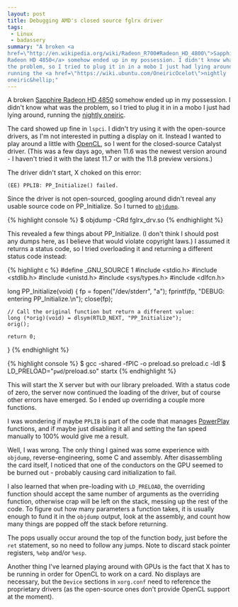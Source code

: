```yaml
---
layout: post
title: Debugging AMD's closed source fglrx driver
tags:
 - Linux
 - badassery
summary: "A broken <a
href=\"http://en.wikipedia.org/wiki/Radeon_R700#Radeon_HD_4800\">Sapphire
Radeon HD 4850</a> somehow ended up in my possession. I didn't know what was
the problem, so I tried to plug it in in a mobo I just had lying around,
running the <a href=\"https://wiki.ubuntu.com/OneiricOcelot\">nightly
oneiric&hellip;"
---
```


A broken [Sapphire Radeon HD
4850](http://en.wikipedia.org/wiki/Radeon_R700#Radeon_HD_4800) somehow ended up
in my possession. I didn't know what was the problem, so I tried to plug it in
in a mobo I just had lying around, running the [nightly
oneiric](https://wiki.ubuntu.com/OneiricOcelot).

The card showed up fine in ``lspci``. I didn't try using it with the
open-source drivers, as I'm not interested in putting a display on it. Instead
I wanted to play around a little with
[OpenCL](http://en.wikipedia.org/wiki/OpenCL), so I went for the closed-source
Catalyst driver. (This was a few days ago, when 11.6 was the newest version
around - I haven't tried it with the latest 11.7 or with the 11.8 preview
versions.)

The driver didn't start, X choked on this error:

    (EE) PPLIB: PP_Initialize() failed.

Since the driver is not open-sourced, googling around didn't reveal any usable
source code on PP_Initialize. So I turned to
[``objdump``](http://en.wikipedia.org/wiki/Objdump).

{% highlight console %}
$ objdump -CRd fglrx_drv.so
{% endhighlight %}

This revealed a few things about PP_Initialize. (I don't think I should post
any dumps here, as I believe that would violate copyright laws.) I assumed it
returns a status code, so I tried overloading it and returning a different
status code instead:

{% highlight c %}
#define _GNU_SOURCE 1
#include <stdio.h>
#include <stdlib.h>
#include <unistd.h>
#include <sys/types.h>
#include <dlfcn.h>

long PP_Initialize(void) {
    fp = fopen("/dev/stderr", "a");
    fprintf(fp, "DEBUG: entering PP_Initialize.\n");
    close(fp);

    // Call the original function but return a different value:
    long (*orig)(void) = dlsym(RTLD_NEXT, "PP_Initialize");
    orig();

    return 0;
}
{% endhighlight %}

{% highlight console %}
$ gcc -shared -fPIC -o preload.so preload.c -ldl
$ LD_PRELOAD="`pwd`/preload.so" startx
{% endhighlight %}

This will start the X server but with our library preloaded. With a status code
of zero, the server now continued the loading of the driver, but of course
other errors have emerged. So I ended up overriding a couple more functions.

I was wondering if maybe ``PPLIB`` is part of the code that manages
[PowerPlay](http://en.wikipedia.org/wiki/ATI_PowerPlay) functions, and if maybe
just disabling it all and setting the fan speed manually to 100% would give me
a result.

Well, I was wrong. The only thing I gained was some experience with
``objdump``, reverse-engineering, some C and assembly. After disassembling the
card itself, I noticed that one of the conductors on the GPU seemed to be
burned out - probably causing card initialization to fail.

I also learned that when pre-loading with ``LD_PRELOAD``, the overriding
function should accept the same number of arguments as the overriding function,
otherwise crap will be left on the stack, messing up the rest of the code. To
figure out how many parameters a function takes, it is usually enough to fund
it in the ``objdump`` output, look at the assembly, and count how many things
are popped off the stack before returning.

The pops usually occur around the top of the function body, just before the
``ret`` statement, so no need to follow any jumps. Note to discard stack
pointer registers, ``%ebp`` and/or ``%esp``.

Another thing I've learned playing around with GPUs is the fact that X has to
be running in order for OpenCL to work on a card. No displays are necessary,
but the ``Device`` sections in ``xorg.conf`` need to reference the proprietary
drivers (as the open-source ones don't provide OpenCL support at the moment).
